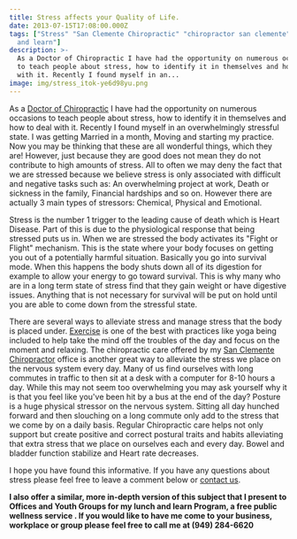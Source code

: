 ```yaml
---
title: Stress affects your Quality of Life.
date: 2013-07-15T17:08:00.000Z
tags: ["Stress" "San Clemente Chiropractic" "chiropractor san clemente" "Lunch
  and learn"]
description: >-
  As a Doctor of Chiropractic I have had the opportunity on numerous occasions
  to teach people about stress, how to identify it in themselves and how to deal
  with it. Recently I found myself in an...
image: img/stress_itok-ye6d98yu.png
---
```

As a[](<>) [Doctor of Chiropractic](http://www.trestleschiropractic.com/meet-doctor "Dr Ryan Anderson") I have had the opportunity on numerous occasions to teach people about stress, how to identify it in themselves and how to deal with it. Recently I found myself in an overwhelmingly stressful state. I was getting Married in a month, Moving and starting my practice. Now you may be thinking that these are all wonderful things, which they are! However, just because they are good does not mean they do not contribute to high amounts of stress. All to often we may deny the fact that we are stressed because we believe stress is only associated with difficult and negative tasks such as: An overwhelming project at work, Death or sickness in the family, Financial hardships and so on. However there are actually 3 main types of stressors: Chemical, Physical and Emotional.

Stress is the number 1 trigger to the leading cause of death which is Heart Disease. Part of this is due to the physiological response that being stressed puts us in. When we are stressed the body activates its "Fight or Flight" mechanism. This is the state where your body focuses on getting you out of a potentially harmful situation. Basically you go into survival mode. When this happens the body shuts down all of its digestion for example to allow your energy to go toward survival. This is why many who are in a long term state of stress find that they gain weight or have digestive issues. Anything that is not necessary for survival will be put on hold until you are able to come down from the stressful state.

There are several ways to alleviate stress and manage stress that the body is placed under.[](<>) [Exercise](http://www.trestleschiropractic.com/blog/power-power-walk "exercise") is one of the best with practices like yoga being included to help take the mind off the troubles of the day and focus on the moment and relaxing. The chiropractic care offered by my[](<>) [San Clemente Chiropractor](http://www.trestleschiropractic.com/ "San Clemente Chiropractor") office is another great way to alleviate the stress we place on the nervous system every day. Many of us find ourselves with long commutes in traffic to then sit at a desk with a computer for 8-10 hours a day. While this may not seem too overwhelming you may ask yourself why it is that you feel like you've been hit by a bus at the end of the day? Posture is a huge physical stressor on the nervous system. Sitting all day hunched forward and then slouching on a long commute only add to the stress that we come by on a daily basis. Regular Chiropractic care helps not only support but create positive and correct postural traits and habits alleviating that extra stress that we place on ourselves each and every day. Bowel and bladder function stabilize and Heart rate decreases.

I hope you have found this informative. If you have any questions about stress please feel free to leave a comment below or [](<>)[contact us](http://www.trestleschiropractic.com/contact-us "Contact Us").

**I also offer a similar, more in-depth version of this subject that I present to Offices and Youth Groups for my lunch and learn Program, a free public wellness service . If you would like to have me come to your business, workplace or group please feel free to call me at (949) 284-6620**